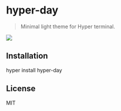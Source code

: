 # hyper-day

> Minimal light theme for Hyper terminal.

![](https://i.imgur.com/7HeHcns.png)

## Installation
hyper install hyper-day

## License
MIT
